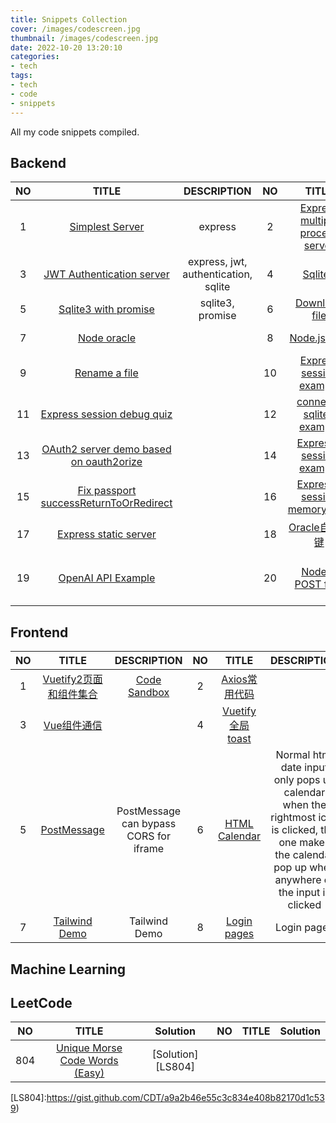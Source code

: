```yaml
---
title: Snippets Collection
cover: /images/codescreen.jpg
thumbnail: /images/codescreen.jpg
date: 2022-10-20 13:20:10
categories:
- tech
tags:
- tech
- code
- snippets
---
```


All my code snippets compiled.
<!--more-->

## Backend
|NO|TITLE|DESCRIPTION|NO|TITLE|DESCRIPTION|
|:-----:|:-----:|:-----:|:-----:|:-----:|:-----:|
|1|[Simplest Server][B1]|express|2|[Express multiple process server][B2]|Express, multiple process|
|3|[JWT Authentication server][B3]|express, jwt, authentication, sqlite|4|[Sqlite3][B4]|sqlite3|
|5|[Sqlite3 with promise][B5]|sqlite3, promise|6|[Download file][B6]|download|
|7|[Node oracle][B7]||8|[Node.js auth][B8]|Login, router, sidebar|
|9|[Rename a file][B9]||10|[Express session example][B10]|Enable session in express|
|11|[Express session debug quiz][B11]||12|[connect-sqlite3 example][B12]||
|13|[OAuth2 server demo based on oauth2orize][B13]||14|[Express-session example][B14]||
|15|[Fix passport successReturnToOrRedirect][B15]||16|[Express-session memorystore][B16]||
|17|[Express static server][B17]||18|[Oracle自增主键][B18]||
|19|[OpenAI API Example][B19]||20|[Node.js POST files][B20]|Node.js(not browser) POST request with files|


[B1]:https://gist.github.com/CDT/21cd65c9277255602575ed6099595f0e
[B2]:https://gist.github.com/CDT/aa0ab8523a014951c0c25bd1963a5a76
[B3]:https://gist.github.com/CDT/1fd5a58e692725f2c4360c2c70532c7b
[B4]:https://gist.github.com/CDT/e68210ea6b585b27e87c3f7ef3ab2962
[B5]:https://gist.github.com/CDT/bcd4c0b883b2cbb61ed6ce3d6cc4d05c
[B6]:https://gist.github.com/CDT/2c5c05bb6ea0db8aa13c643f3ca4f591
[B7]:https://gist.github.com/CDT/d9a077bbfaf63281dba0cbd8164f84ba
[B8]:https://gist.github.com/CDT/2220146ff6fbc78c986eb29cafa5c341
[B9]:https://gist.github.com/CDT/b95bed446c3d05e0d15b29164d97f8ba
[B10]:https://gist.github.com/CDT/4527c91b7d75d3b489b7d532138f8ef9
[B11]:https://gist.github.com/CDT/dba1c497ee964758e01ce38de24ca52f
[B12]:https://gist.github.com/CDT/ed386733315fd93afcd4ed7b71f4384f
[B13]:https://github.com/CDT/oauth2-server
[B14]:https://gist.github.com/CDT/283a724da096cd63b057f9c0830f422d
[B15]:https://gist.github.com/CDT/e7281165dacd24ebf84db76ff185c2ba
[B16]:https://gist.github.com/CDT/1efbee9ac42b0d8a3ca78dd35e1b86dc
[B17]:https://gist.github.com/CDT/b9edf78e2e618c5ef4fe801ea8b523c2
[B18]:https://gist.github.com/CDT/5c422b5a46fc117abcfd3beb85df49dd
[B19]:https://gist.github.com/CDT/f0b02847bddca429e47e128b7a0b4555
[B20]:https://gist.github.com/CDT/92a620a42cec33795c05d0006cea1339

## Frontend


|NO|TITLE|DESCRIPTION|NO|TITLE|DESCRIPTION|
|:-----:|:-----:|:-----:|:-----:|:-----:|:-----:|
|1|[Vuetify2页面和组件集合][F1]|[Code Sandbox][F2]|2|[Axios常用代码][F3]||
|3|[Vue组件通信][F4]||4|[Vuetify 全局toast][F5]||
|5|[PostMessage][F5]|PostMessage can bypass CORS for iframe|6|[HTML Calendar][F6]|Normal html date input only pops up calendar when the rightmost icon is clicked, this one makes the calendar pop up when anywhere of the input is clicked|
|7|[Tailwind Demo][F7]|Tailwind Demo|8|[Login pages][F8]|Login pages|


[F1]: https://github.com/CDT/vuetify2_collection
[F2]: https://codesandbox.io/p/github/CDT/vuetify2_collection/master
[F3]: https://gist.github.com/CDT/a4b97add834d6cb4a0d2faeac2dd5fd6
[F4]: https://gist.github.com/CDT/deb1f223866b45c5fd64bfb7acc11c4f
[F5]: https://gist.github.com/CDT/f5cef7ba5c7f51bf8bd5df04583d2739
[F6]: https://gist.github.com/CDT/0dd1a707046cc4dfbf68bc6f2f085abc
[F7]: https://gist.github.com/CDT/0b693d635991aad8deac604bbcd5f6e5
[F8]: https://gist.github.com/CDT/e3e449a09fa92d1b07fa1ef3a639839d

## Machine Learning

## LeetCode

|NO|TITLE|Solution|NO|TITLE|Solution|
|:-----:|:-----:|:-----:|:-----:|:-----:|:-----:|
|804|[Unique Morse Code Words (Easy)][LQ804]|[Solution][LS804]||||

[LQ804]:https://leetcode.com/problems/unique-morse-code-words/
[LS804]:https://gist.github.com/CDT/a9a2b46e55c3c834e408b82170d1c539)